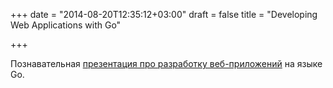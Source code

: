 +++
date = "2014-08-20T12:35:12+03:00"
draft = false
title = "Developing Web Applications with Go"

+++

<p>Познавательная <a href="https://speakerdeck.com/sausheong/developing-web-applications-with-go">презентация про разработку веб-приложений</a> на языке Go.</p>

